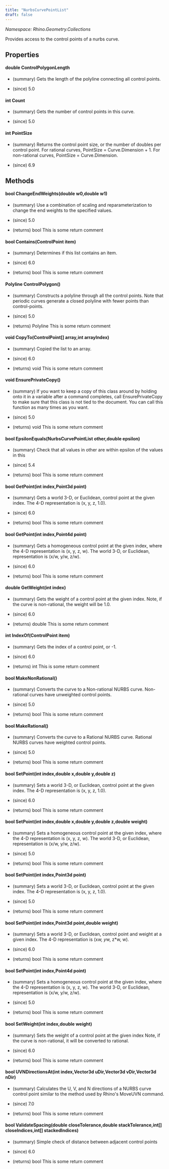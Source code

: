 ```yaml
---
title: "NurbsCurvePointList"
draft: false
---
```


*Namespace: Rhino.Geometry.Collections*

   Provides access to the control points of a nurbs curve.
   
## Properties
#### double ControlPolygonLength
- (summary) 
     Gets the length of the polyline connecting all control points.
     
- (since) 5.0
#### int Count
- (summary) 
     Gets the number of control points in this curve.
     
- (since) 5.0
#### int PointSize
- (summary) 
     Returns the control point size, or the number of doubles per control point. 
     For rational curves, PointSize = Curve.Dimension + 1. 
     For non-rational curves, PointSize = Curve.Dimension.
     
- (since) 6.9
## Methods
#### bool ChangeEndWeights(double w0,double w1)
- (summary) 
     Use a combination of scaling and reparameterization to change the end weights to the specified values.
     
- (since) 5.0
- (returns) bool This is some return comment
#### bool Contains(ControlPoint item)
- (summary) 
     Determines if this list contains an item.
     
- (since) 6.0
- (returns) bool This is some return comment
#### Polyline ControlPolygon()
- (summary) 
     Constructs a polyline through all the control points. 
     Note that periodic curves generate a closed polyline with fewer 
     points than control-points.
     
- (since) 5.0
- (returns) Polyline This is some return comment
#### void CopyTo(ControlPoint[] array,int arrayIndex)
- (summary) 
     Copied the list to an array.
     
- (since) 6.0
- (returns) void This is some return comment
#### void EnsurePrivateCopy()
- (summary) 
     If you want to keep a copy of this class around by holding onto it in a variable after a command
     completes, call EnsurePrivateCopy to make sure that this class is not tied to the document. You can
     call this function as many times as you want.
     
- (since) 5.0
- (returns) void This is some return comment
#### bool EpsilonEquals(NurbsCurvePointList other,double epsilon)
- (summary) 
     Check that all values in other are within epsilon of the values in this
     
- (since) 5.4
- (returns) bool This is some return comment
#### bool GetPoint(int index,Point3d point)
- (summary) 
     Gets a world 3-D, or Euclidean, control point at the given index.
     The 4-D representation is (x, y, z, 1.0).
     
- (since) 6.0
- (returns) bool This is some return comment
#### bool GetPoint(int index,Point4d point)
- (summary) 
     Gets a homogeneous control point at the given index, where the 4-D representation is (x, y, z, w).
     The world 3-D, or Euclidean, representation is (x/w, y/w, z/w).
     
- (since) 6.0
- (returns) bool This is some return comment
#### double GetWeight(int index)
- (summary) 
     Gets the weight of a control point at the given index.
     Note, if the curve is non-rational, the weight will be 1.0.
     
- (since) 6.0
- (returns) double This is some return comment
#### int IndexOf(ControlPoint item)
- (summary) 
     Gets the index of a control point, or -1.
     
- (since) 6.0
- (returns) int This is some return comment
#### bool MakeNonRational()
- (summary) 
     Converts the curve to a Non-rational NURBS curve. Non-rational curves have unweighted control points.
     
- (since) 5.0
- (returns) bool This is some return comment
#### bool MakeRational()
- (summary) 
     Converts the curve to a Rational NURBS curve. Rational NURBS curves have weighted control points.
     
- (since) 5.0
- (returns) bool This is some return comment
#### bool SetPoint(int index,double x,double y,double z)
- (summary) 
     Sets a world 3-D, or Euclidean, control point at the given index.
     The 4-D representation is (x, y, z, 1.0).
     
- (since) 6.0
- (returns) bool This is some return comment
#### bool SetPoint(int index,double x,double y,double z,double weight)
- (summary) 
     Sets a homogeneous control point at the given index, where the 4-D representation is (x, y, z, w).
     The world 3-D, or Euclidean, representation is (x/w, y/w, z/w).
     
- (since) 5.0
- (returns) bool This is some return comment
#### bool SetPoint(int index,Point3d point)
- (summary) 
     Sets a world 3-D, or Euclidean, control point at the given index.
     The 4-D representation is (x, y, z, 1.0).
     
- (since) 5.0
- (returns) bool This is some return comment
#### bool SetPoint(int index,Point3d point,double weight)
- (summary) 
     Sets a world 3-D, or Euclidean, control point and weight at a given index.
     The 4-D representation is (x*w, y*w, z*w, w).
     
- (since) 6.0
- (returns) bool This is some return comment
#### bool SetPoint(int index,Point4d point)
- (summary) 
     Sets a homogeneous control point at the given index, where the 4-D representation is (x, y, z, w).
     The world 3-D, or Euclidean, representation is (x/w, y/w, z/w).
     
- (since) 5.0
- (returns) bool This is some return comment
#### bool SetWeight(int index,double weight)
- (summary) 
     Sets the weight of a control point at the given index
     Note, if the curve is non-rational, it will be converted to rational.
     
- (since) 6.0
- (returns) bool This is some return comment
#### bool UVNDirectionsAt(int index,Vector3d uDir,Vector3d vDir,Vector3d nDir)
- (summary) 
     Calculates the U, V, and N directions of a NURBS curve control point similar to the method used by Rhino's MoveUVN command.
     
- (since) 7.0
- (returns) bool This is some return comment
#### bool ValidateSpacing(double closeTolerance,double stackTolerance,int[] closeIndices,int[] stackedIndices)
- (summary) 
     Simple check of distance between adjacent control points
     
- (since) 6.0
- (returns) bool This is some return comment
